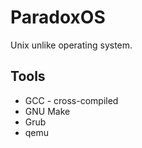 # ParadoxOS
Unix unlike operating system.

## Tools

* GCC - cross-compiled
* GNU Make
* Grub
* qemu

